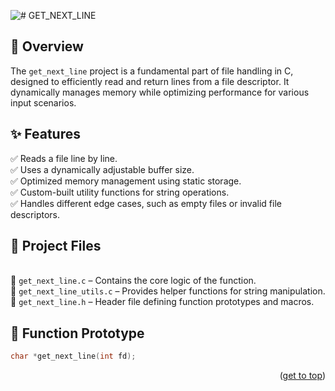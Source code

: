 ![# GET_NEXT_LINE](https://github.com/mmiguelo/42-project-badges/blob/main/covers/cover-get_next_line.png)

## 📌 Overview
The `get_next_line` project is a fundamental part of file handling in C, designed to efficiently read and return lines from a file descriptor. It dynamically manages memory while optimizing performance for various input scenarios.

## ✨ Features
✅ Reads a file line by line.
<br>✅ Uses a dynamically adjustable buffer size.
<br>✅ Optimized memory management using static storage.
<br>✅ Custom-built utility functions for string operations.
<br>✅ Handles different edge cases, such as empty files or invalid file descriptors.

## 📂 Project Files
<br> 📜 `get_next_line.c` – Contains the core logic of the function.
<br> 🔧 `get_next_line_utils.c` – Provides helper functions for string manipulation.
<br> 📘 `get_next_line.h` – Header file defining function prototypes and macros.

## 🔧 Function Prototype
```c
char *get_next_line(int fd);
```


<p align="right">(<a href="#readme-top">get to top</a>)</p>
